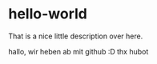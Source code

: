 # hello-world
That is a nice little description over here.

hallo, wir heben ab mit github :D thx hubot
